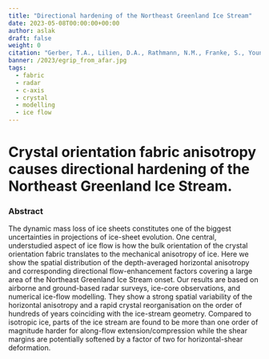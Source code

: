 ```yaml
---
title: "Directional hardening of the Northeast Greenland Ice Stream"
date: 2023-05-08T00:00:00+00:00
author: aslak
draft: false
weight: 0
citation: "Gerber, T.A., Lilien, D.A., Rathmann, N.M., Franke, S., Young, T.J., Valero-Delgado, F., Ershadi, M.R., Drews, R., Zeising, O., Humbert, A., Stoll, N., Weikusat, I., Grinsted, A., Hvidberg, C.S., Jansen, D., Miller, H., Helm, V., Steinhage, D., O’Neill, C., Paden, J., Gogineni, S.P., Dahl-Jensen, D., Eisen, O., 2023. Crystal orientation fabric anisotropy causes directional hardening of the Northeast Greenland Ice Stream. Nat Commun 14, 2653. doi:10.1038/s41467-023-38139-8"
banner: /2023/egrip_from_afar.jpg
tags:
  - fabric
  - radar
  - c-axis
  - crystal
  - modelling
  - ice flow
---
```

# Crystal orientation fabric anisotropy causes directional hardening of the Northeast Greenland Ice Stream. 

<!-- more -->
### Abstract
The dynamic mass loss of ice sheets constitutes one of the biggest uncertainties in projections of ice-sheet evolution. One central, understudied aspect of ice flow is how the bulk orientation of the crystal orientation fabric translates to the mechanical anisotropy of ice. Here we show the spatial distribution of the depth-averaged horizontal anisotropy and corresponding directional flow-enhancement factors covering a large area of the Northeast Greenland Ice Stream onset. Our results are based on airborne and ground-based radar surveys, ice-core observations, and numerical ice-flow modelling. They show a strong spatial variability of the horizontal anisotropy and a rapid crystal reorganisation on the order of hundreds of years coinciding with the ice-stream geometry. Compared to isotropic ice, parts of the ice stream are found to be more than one order of magnitude harder for along-flow extension/compression while the shear margins are potentially softened by a factor of two for horizontal-shear deformation.



